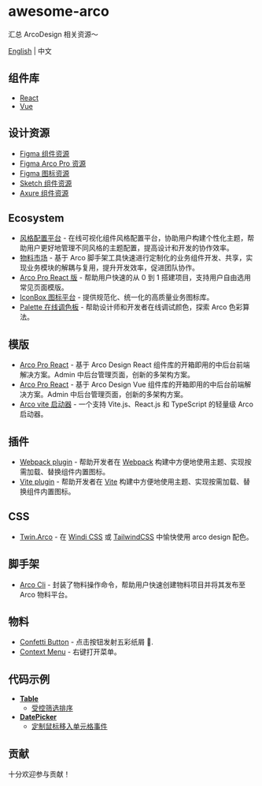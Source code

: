 # awesome-arco

汇总 ArcoDesign 相关资源～

[English](./README.md) | 中文

## 组件库

* [React](https://github.com/arco-design/arco-design)
* [Vue](https://github.com/arco-design/arco-design-vue)

## 设计资源

* [Figma 组件资源](https://www.figma.com/file/M66cTiLXHa4SVyZIlfY5Pb/arco-Design-System?node-id=7945%3A44563)
* [Figma Arco Pro 资源](https://www.figma.com/file/dp8okiO9c6tKdBmqv1m1R2/Arco-Design-Pro?node-id=515%3A5594)
* [Figma 图标资源](https://www.figma.com/file/1ohmb16op4ogbI09ojLR5W/Arco-Design-Icons)
* [Sketch 组件资源](https://unpkg.byted-static.com/byted/arco-config/1.0.8/sketch/ArcoDesign_Sketch_Design.sketch)
* [Axure 组件资源](https://unpkg.byted-static.com/byted/arco-config/1.0.8/axure/ArcoDesign_Axure_Component.rp)

## Ecosystem

* [风格配置平台](https://arco.design/themes) - 在线可视化组件风格配置平台，协助用户构建个性化主题，帮助用户更好地管理不同风格的主题配置，提高设计和开发的协作效率。
* [物料市场](https://arco.design/material) - 基于 Arco 脚手架工具快速进行定制化的业务组件开发、共享，实现业务模块的解耦与复用，提升开发效率，促进团队协作。
* [Arco Pro React 版](https://pro.arco.design/) - 帮助用户快速的从 0 到 1 搭建项目，支持用户自由选用常见页面模版。
* [IconBox 图标平台](https://arco.design/iconbox) - 提供规范化、统一化的高质量业务图标库。
* [Palette 在线调色板](https://arco.design/palette) - 帮助设计师和开发者在线调试颜色，探索 Arco 色彩算法。

## 模版

* [Arco Pro React](https://github.com/arco-design/arco-design-pro) - 基于 Arco Design React 组件库的开箱即用的中后台前端解决方案。Admin 中后台管理页面，创新的多架构方案。
* [Arco Pro React](https://github.com/arco-design/arco-design-pro-vue) - 基于 Arco Design Vue 组件库的开箱即用的中后台前端解决方案。Admin 中后台管理页面，创新的多架构方案。
* [Arco vite 启动器](https://github.com/renyuanz/arco-design-vite-react-ts-starter) - 一个支持 Vite.js、React.js 和 TypeScript 的轻量级 Arco 启动器。

## 插件

* [Webpack plugin](https://github.com/arco-design/arco-plugins/tree/main/packages/plugin-webpack-react) - 帮助开发者在 [Webpack](https://webpack.js.org/) 构建中方便地使用主题、实现按需加载、替换组件内置图标。
* [Vite plugin](https://github.com/arco-design/arco-plugins/tree/main/packages/plugin-vite-react) - 帮助开发者在 [Vite](https://vitejs.dev/) 构建中方便地使用主题、实现按需加载、替换组件内置图标。

## CSS

* [Twin.Arco](https://twin-arco.netlify.app/) - 在 [Windi CSS](https://github.com/windicss/windicss) 或 [TailwindCSS](https://github.com/tailwindlabs/tailwindcss) 中愉快使用 arco design 配色。

## 脚手架

* [Arco Cli](https://github.com/arco-design/arco-cli) - 封装了物料操作命令，帮助用户快速创建物料项目并将其发布至 Arco 物料平台。

## 物料

* [Confetti Button](https://arco.design/material/detail/?name=arco-confetti) - 点击按钮发射五彩纸屑 🎉.
* [Context Menu](https://arco.design/material/detail/?name=@arco-design/context-menu) - 右键打开菜单。

## 代码示例

* **[Table](https://arco.design/react/components/table)**
  * [受控筛选排序](https://codesandbox.io/s/relaxed-herschel-ol574?file=/index.js)
* **[DatePicker](https://arco.design/react/components/date-picker)**
  * [定制鼠标移入单元格事件](https://codesandbox.io/s/suspicious-jepsen-s7h6m)

## 贡献

十分欢迎参与贡献！
